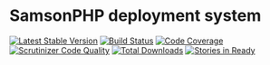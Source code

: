 # SamsonPHP deployment system 

[![Latest Stable Version](https://poser.pugx.org/samsonphp/deploy/v/stable.svg)](https://packagist.org/packages/samsonphp/deploy) 
[![Build Status](https://travis-ci.org/samsonphp/deploy.png)](https://travis-ci.org/samsonphp/deploy) 
[![Code Coverage](https://scrutinizer-ci.com/g/samsonphp/deploy/badges/coverage.png?b=master)](https://scrutinizer-ci.com/g/samsonphp/deploy/?branch=master)
[![Scrutinizer Code Quality](https://scrutinizer-ci.com/g/samsonphp/deploy/badges/quality-score.png?b=master)](https://scrutinizer-ci.com/g/samsonphp/deploy/?branch=master) 
[![Total Downloads](https://poser.pugx.org/samsonphp/deploy/downloads.svg)](https://packagist.org/packages/samsonphp/deploy)
[![Stories in Ready](https://badge.waffle.io/samsonphp/deploy.png?label=ready&title=Ready)](https://waffle.io/samsonphp/deploy)